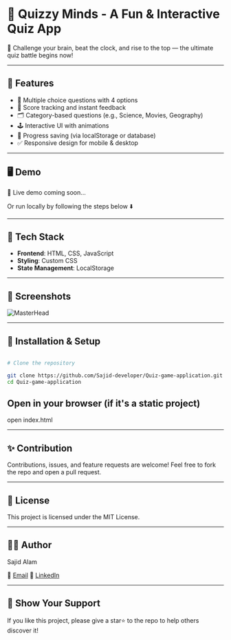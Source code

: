 # 🧠 Quizzy Minds - A Fun & Interactive Quiz App

🎯 Challenge your brain, beat the clock, and rise to the top — the ultimate quiz battle begins now!

---

## 🚀 Features

- 🔢 Multiple choice questions with 4 options
- 🎯 Score tracking and instant feedback
- 🗂️ Category-based questions (e.g., Science, Movies, Geography)
- 🕹️ Interactive UI with animations
- 💾 Progress saving (via localStorage or database)
- ✅ Responsive design for mobile & desktop

---

## 🖥️ Demo

🚧 Live demo coming soon...

Or run locally by following the steps below ⬇️

---

## 📂 Tech Stack

- **Frontend**: HTML, CSS, JavaScript
- **Styling**: Custom CSS
- **State Management**: LocalStorage

---

## 📸 Screenshots

![MasterHead](https://tint.creativemarket.com/kSiQljYMFwrvc9zJL_Za_KF5e3Y_MR3skrHerEMe9mw/width:1200/height:800/gravity:nowe/rt:fill-down/el:1/czM6Ly9maWxlcy5jcmVhdGl2ZW1hcmtldC5jb20vaW1hZ2VzL3NjcmVlbnNob3RzL3Byb2R1Y3RzLzE2OTAvMTY5MDMvMTY5MDM2MDkvZnJhbWUtMi1vLmpwZw?1673205105)

---

## 🔧 Installation & Setup

```bash

# Clone the repository

git clone https://github.com/Sajid-developer/Quiz-game-application.git
cd Quiz-game-application

```

## Open in your browser (if it's a static project)
open index.html

---

## ✨ Contribution
Contributions, issues, and feature requests are welcome!
Feel free to fork the repo and open a pull request.

---

## 📃 License
This project is licensed under the MIT License.

---

## 🙋‍♂️ Author
Sajid Alam

📧 [Email](sajid.developerr@gmail.com)
🔗 [LinkedIn](https://www.linkedin.com/in/sajid-developer/)

---

## 🌟 Show Your Support
If you like this project, please give a star⭐ to the repo to help others discover it!
